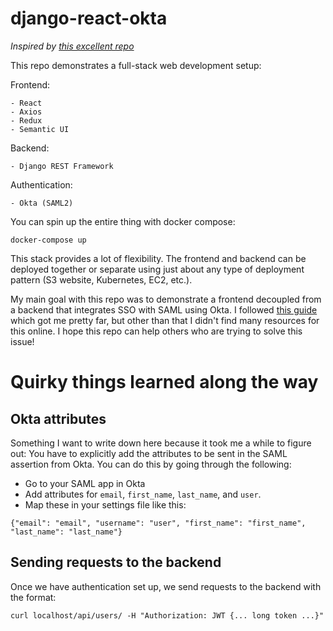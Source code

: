 # django-react-okta

*Inspired by [this excellent repo](https://github.com/macwis/react-django-dockerized/)*

This repo demonstrates a full-stack web development setup:

Frontend: 

	- React
	- Axios
	- Redux
	- Semantic UI

Backend:

	- Django REST Framework

Authentication:

	- Okta (SAML2)

You can spin up the entire thing with docker compose:

```
docker-compose up
```

This stack provides a lot of flexibility. The frontend and backend can be deployed together or separate using just about any type of deployment pattern (S3 website, Kubernetes, EC2, etc.). 

My main goal with this repo was to demonstrate a frontend decoupled from a backend that integrates SSO with SAML using Okta. I followed [this guide](https://medium.com/cogito-engineering/enabling-sso-for-your-react-and-django-app-with-saml-2-0-754ef752acc1) which got me pretty far, but other than that I didn't find many resources for this online. I hope this repo can help others who are trying to solve this issue!

# Quirky things learned along the way

## Okta attributes

Something I want to write down here because it took me a while to figure out: You have to explicitly add the attributes to be sent in the SAML assertion from Okta. You can do this by going through the following:

- Go to your SAML app in Okta
- Add attributes for `email`, `first_name`, `last_name`, and `user`.
- Map these in your settings file like this:

```
{"email": "email", "username": "user", "first_name": "first_name", "last_name": "last_name"}
```

## Sending requests to the backend

Once we have authentication set up, we send requests to the backend with the format:

```
curl localhost/api/users/ -H "Authorization: JWT {... long token ...}"
```